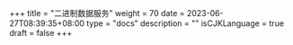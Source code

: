 +++
title = "二进制数据服务"
weight = 70
date = 2023-06-27T08:39:35+08:00
type = "docs"
description = ""
isCJKLanguage = true
draft = false
+++